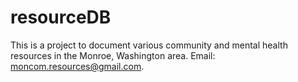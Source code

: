 # resourceDB

This is a project to document various community and mental health resources in the Monroe, Washington area. Email: moncom.resources@gmail.com.
